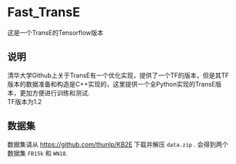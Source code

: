 # Fast_TransE
这是一个TransE的Tensorflow版本
## 说明
清华大学Github上关于TransE有一个优化实现，提供了一个TF的版本，但是其TF版本的数据准备和构造是C++实现的，这里提供一个全Python实现的TransE版本，更加方便进行训练和测试.  
TF版本为1.2

## 数据集
数据集请从 https://github.com/thunlp/KB2E 下载并解压 `data.zip` . 会得到两个数据集 `FB15k` 和 `WN18`. 

